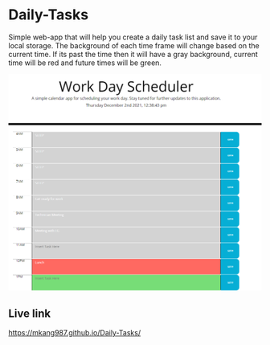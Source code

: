 # Daily-Tasks
Simple web-app that will help you create a daily task list and save it to your local storage. The background of each time frame will change based on the current time. If its past the time then it will have a gray background, current time will be red and future times will be green.

![Sample Picture](assets/img/img1.PNG)

## Live link
https://mkang987.github.io/Daily-Tasks/


